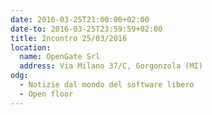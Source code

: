 ```yaml
---
date: 2016-03-25T21:00:00+02:00
date-to: 2016-03-25T23:59:59+02:00
title: Incontro 25/03/2016
location:
  name: OpenGate Srl
  address: Via Milano 37/C, Gorgonzola (MI)
odg:
  - Notizie dal mondo del software libero
  - Open floor
---
```

